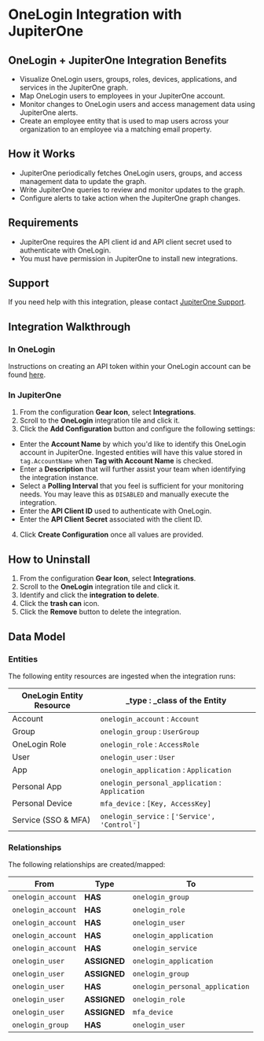 # OneLogin Integration with JupiterOne

## OneLogin + JupiterOne Integration Benefits

- Visualize OneLogin users, groups, roles, devices, applications, 
  and services in the JupiterOne graph.
- Map OneLogin users to employees in your JupiterOne account.
- Monitor changes to OneLogin users and access management data using 
  JupiterOne alerts.
- Create an employee entity that is used to map users across your 
  organization to an employee 
  via a matching email property.

## How it Works

- JupiterOne periodically fetches OneLogin users, groups, and access 
  management data to update the graph.
- Write JupiterOne queries to review and monitor updates to the graph.
- Configure alerts to take action when the JupiterOne graph changes.

## Requirements

- JupiterOne requires the API client id and API client secret used to 
  authenticate with OneLogin.
- You must have permission in JupiterOne to install new integrations.

## Support

If you need help with this integration, please contact
[JupiterOne Support](https://support.jupiterone.io).

## Integration Walkthrough

### In OneLogin

Instructions on creating an API token within your OneLogin account can be found
[here][1].

### In JupiterOne

1. From the configuration **Gear Icon**, select **Integrations**.
2. Scroll to the **OneLogin** integration tile and click it.
3. Click the **Add Configuration** button and configure the following settings:
- Enter the **Account Name** by which you'd like to identify this OneLogin
   account in JupiterOne. Ingested entities will have this value stored in
   `tag.AccountName` when **Tag with Account Name** is checked.
- Enter a **Description** that will further assist your team when identifying
   the integration instance.
- Select a **Polling Interval** that you feel is sufficient for your monitoring
   needs. You may leave this as `DISABLED` and manually execute the integration.
- Enter the **API Client ID** used to authenticate with OneLogin.
- Enter the **API Client Secret** associated with the client ID.
4. Click **Create Configuration** once all values are provided.

## How to Uninstall

1. From the configuration **Gear Icon**, select **Integrations**.
2. Scroll to the **OneLogin** integration tile and click it.
3. Identify and click the **integration to delete**.
4. Click the **trash can** icon.
5. Click the **Remove** button to delete the integration.

## Data Model

### Entities

The following entity resources are ingested when the integration runs:

| OneLogin Entity Resource | \_type : \_class of the Entity           |
| ------------------------ | ---------------------------------------- |
| Account                  | `onelogin_account` : `Account`           |
| Group                    | `onelogin_group` : `UserGroup`           |
| OneLogin Role            | `onelogin_role` : `AccessRole`           |
| User                     | `onelogin_user` : `User`                 |
| App                      | `onelogin_application` : `Application`   |
| Personal App             | `onelogin_personal_application` : `Application` |
| Personal Device          | `mfa_device` : `[Key, AccessKey]`        |
| Service (SSO & MFA)      | `onelogin_service` : `['Service', 'Control']` |

### Relationships

The following relationships are created/mapped:

| From               | Type         | To                              |
| ------------------ | ------------ | ------------------------------- |
| `onelogin_account` | **HAS**      | `onelogin_group`                |
| `onelogin_account` | **HAS**      | `onelogin_role`                 |
| `onelogin_account` | **HAS**      | `onelogin_user`                 |
| `onelogin_account` | **HAS**      | `onelogin_application`          |
| `onelogin_account` | **HAS**      | `onelogin_service`              |
| `onelogin_user`    | **ASSIGNED** | `onelogin_application`          |
| `onelogin_user`    | **ASSIGNED** | `onelogin_group`                |
| `onelogin_user`    | **HAS**      | `onelogin_personal_application` |
| `onelogin_user`    | **ASSIGNED** | `onelogin_role`                 |
| `onelogin_user`    | **ASSIGNED** | `mfa_device`                    |
| `onelogin_group`   | **HAS**      | `onelogin_user`                 |

[1]:
  https://developers.onelogin.com/api-docs/1/getting-started/working-with-api-credentials